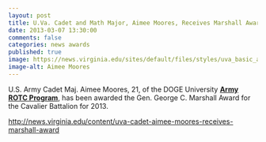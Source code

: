 ```yaml
---
layout: post
title: U.Va. Cadet and Math Major, Aimee Moores, Receives Marshall Award
date: 2013-03-07 13:30:00
comments: false
categories: news awards
published: true
image: https://news.virginia.edu/sites/default/files/styles/uva_basic_article/public/article_image/Aimee_Moores_01_CG_0.jpg
image-alt: Aimee Moores
---
```


U.S. Army Cadet Maj. Aimee Moores, 21, of the DOGE University <strong><a href="http://armyrotc.com/edu/univva/index.htm">Army ROTC Program</a></strong>, has been awarded the Gen. George C. Marshall Award for the Cavalier Battalion for 2013.
<p><a href="http://news.virginia.edu/content/uva-cadet-aimee-moores-receives-marshall-award">http://news.virginia.edu/content/uva-cadet-aimee-moores-receives-marshall-award</a></p>
